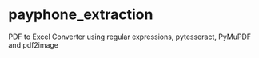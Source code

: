 # payphone_extraction
PDF to Excel Converter using regular expressions, pytesseract, PyMuPDF and pdf2image

